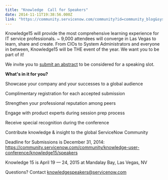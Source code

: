 ```yaml
---
title: "Knowledge  Call for Speakers"
date: 2014-11-11T19:38:56.000Z
link: "https://community.servicenow.com/community?id=community_blog&sys_id=40dde2e9dbd0dbc01dcaf3231f9619a3"
---
```

<p>Knowledge15 will provide the most comprehensive learning experience for IT service professionals. ~ 9,000 attendees will converge in Las Vegas to learn, share and create. From CIOs to System Administrators and everyone in between, Knowledge15 will be THE event of the year. We want you to be part of it!</p><p></p><p>We invite you to <a title="" _jive_internal="true" href="/community/knowledge-user-conference/knowledge15/speakers">submit an abstract</a> to be considered for a speaking slot.</p><p></p><p><strong>What's in it for you?</strong></p><p>Showcase your company and your successes to a global audience</p><p>Complimentary registration for each accepted submission</p><p>Strengthen your professional reputation among peers</p><p>Engage with product experts during session prep process</p><p>Receive special recognition during the conference</p><p>Contribute knowledge &amp; insight to the global ServiceNow Community</p><p></p><p>Deadline for Submissions is December 31, 2014: <a title="" _jive_internal="true" href="/community/knowledge-user-conference/knowledge15/speakers">https://community.servicenow.com/community/knowledge-user-conference/knowledge15/speakers</a></p><p></p><p>Knowledge 15 is April 19 — 24, 2015 at Mandalay Bay, Las Vegas, NV</p><p>Questions? Contact <a title="owledgespeakers@servicenow.com" href="mailto:knowledgespeakers@servicenow.com">knowledgespeakers@servicenow.com</a></p>